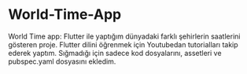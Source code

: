 # World-Time-App

World Time app:
Flutter ile yaptığım dünyadaki farklı şehirlerin saatlerini gösteren proje. Flutter dilini öğrenmek için Youtubedan tutorialları takip ederek yaptım. Sığmadığı için sadece kod dosyalarını, assetleri ve pubspec.yaml dosyasını ekledim.
